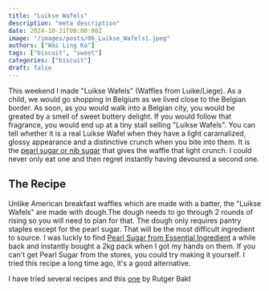 ```yaml
---
title: "Luikse Wafels"
description: "meta description"
date: 2024-10-21T00:00:00Z
image: "/images/posts/06_Luikse_Wafels1.jpeg"
authors: ["Wai Ling Ko"]
tags: ["biscuit", "sweet"]
categories: ["biscuit"]
draft: false
---
```

This weekend I made "Luikse Wafels" (Waffles from Luike/Liege). As a child, we would go shopping in Belgium as we lived close to the Belgian border. As soon, as you would walk into a Belgian city, you would be greated by a smell of sweet buttery delight. If you would follow that fragrance, you would end up at a tiny stall selling "Luikse Wafels". You can tell whether it is a real Luikse Wafel when they have a light caramalized, glossy appearance and a distinctive crunch when you bite into them. It is the  <a href="https://www.bbcmaestro.com/blog/pearl-sugar" target="_blank"> pearl sugar or nib sugar</a>  that gives the waffle that light crunch. I could never only eat one and then regret instantly having devoured a second one.

## The Recipe   
Unlike American breakfast waffles which are made with a batter, the "Luikse Wafels" are made with dough.The dough needs to go through 2 rounds of rising so you will need to plan for that. The dough only requires pantry staples except for the pearl sugar. That will be the most difficult ingredient to source. I was luckly to find <a href="https://www.essentialingredient.com.au/collections/sugars/products/the-essential-ingredient-pearl-sugar" target="_blank"> Pearl Sugar from Essential Ingredient</a> a while back and instantly bought a 2kg pack when I got my hands on them. If you can't get Pearl Sugar from the stores, you could try making it yourself. I tried this recipe a long time ago, it's a good alternative.

I have tried several recipes and this  <a href="https://rutgerbakt.nl/gebak-recepten/zelf-luikse-wafels-bakken-recept/" target="_blank"> one</a> by Rutger Bakt 